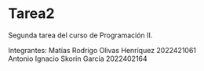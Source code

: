 # Tarea2
Segunda tarea del curso de Programación II.

Integrantes:
Matías Rodrigo Olivas Henríquez     2022421061\
Antonio Ignacio Skorin García       2022402164
